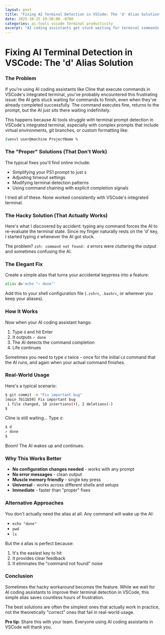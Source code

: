 ```yaml
---
layout: post
title: "Fixing AI Terminal Detection in VSCode: The 'd' Alias Solution"
date: 2025-10-25 19:50:00 -0700
categories: ai-tools vscode terminal productivity
excerpt: "AI coding assistants get stuck waiting for terminal commands in VSCode? Here's a simple one-line alias that fixes it instantly."
---
```


# Fixing AI Terminal Detection in VSCode: The 'd' Alias Solution

### The Problem
If you're using AI coding assistants like Cline that execute commands in VSCode's integrated terminal, you've probably encountered this frustrating issue: the AI gets stuck waiting for commands to finish, even when they've already completed successfully. The command executes fine, returns to the prompt, but the AI just sits there waiting indefinitely.

This happens because AI tools struggle with terminal prompt detection in VSCode's integrated terminal, especially with complex prompts that include virtual environments, git branches, or custom formatting like:
```bash
(venv) user@machine ProjectName %
```

### The "Proper" Solutions (That Don't Work)
The typical fixes you'll find online include:
- Simplifying your PS1 prompt to just `$ `
- Adjusting timeout settings
- Modifying terminal detection patterns
- Using command chaining with explicit completion signals

I tried all of these. None worked consistently with VSCode's integrated terminal.

### The Hacky Solution (That Actually Works)
Here's what I discovered by accident: typing any command forces the AI to re-evaluate the terminal state. Since my finger naturally rests on the 'd' key, I started typing `d` whenever the AI got stuck.

The problem? `zsh: command not found: d` errors were cluttering the output and sometimes confusing the AI.

### The Elegant Fix
Create a simple alias that turns your accidental keypress into a feature:

```bash
alias d='echo "✓ done"'
```

Add this to your shell configuration file (`.zshrc`, `.bashrc`, or wherever you keep your aliases).

### How It Works
Now when your AI coding assistant hangs:
1. Type `d` and hit Enter
2. It outputs `✓ done` 
3. The AI detects the command completion
4. Life continues

Sometimes you need to type `d` twice - once for the initial `cd` command that the AI runs, and again when your actual command finishes.

### Real-World Usage
Here's a typical scenario:
```bash
$ git commit -m "Fix important bug"
[main 7b11b59] Fix important bug
 1 file changed, 10 insertions(+), 2 deletions(-)
$ 
```

Cline is still waiting... Type `d`:
```bash
$ d
✓ done
$ 
```

Boom! The AI wakes up and continues.

### Why This Works Better
- **No configuration changes needed** - works with any prompt
- **No error messages** - clean output
- **Muscle memory friendly** - single key press
- **Universal** - works across different shells and setups
- **Immediate** - faster than "proper" fixes

### Alternative Approaches
You don't actually need the alias at all. Any command will wake up the AI:
- `echo "done"`
- `pwd`
- `ls`

But the `d` alias is perfect because:
1. It's the easiest key to hit
2. It provides clear feedback
3. It eliminates the "command not found" noise

### Conclusion
Sometimes the hacky workaround becomes the feature. While we wait for AI coding assistants to improve their terminal detection in VSCode, this simple alias saves countless hours of frustration.

The best solutions are often the simplest ones that actually work in practice, not the theoretically "correct" ones that fail in real-world usage.

**Pro tip**: Share this with your team. Everyone using AI coding assistants in VSCode will thank you.
